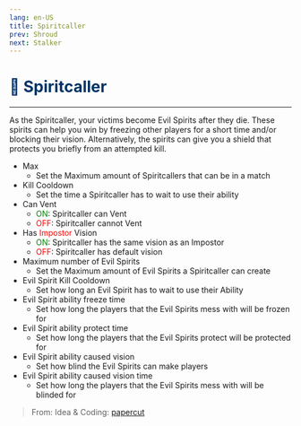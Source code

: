 ```yaml
---
lang: en-US
title: Spiritcaller
prev: Shroud
next: Stalker
---
```


# <font color=#003366>👻 <b>Spiritcaller</b></font> <Badge text="Killing" type="tip" vertical="middle"/>
---

As the Spiritcaller, your victims become Evil Spirits after they die. These spirits can help you win by freezing other players for a short time and/or blocking their vision. Alternatively, the spirits can give you a shield that protects you briefly from an attempted kill.
* Max
  * Set the Maximum amount of Spiritcallers that can be in a match
* Kill Cooldown
  * Set the time a Spiritcaller has to wait to use their ability
* Can Vent
  * <font color=green>ON</font>: Spiritcaller can Vent
  * <font color=red>OFF</font>: Spiritcaller cannot Vent
* Has <font color=red>Impostor</font> Vision
  * <font color=green>ON</font>: Spiritcaller has the same vision as an Impostor
  * <font color=red>OFF</font>: Spiritcaller has default vision
* Maximum number of Evil Spirits
  * Set the Maximum amount of Evil Spirits a Spiritcaller can create
* Evil Spirit Kill Cooldown
  * Set how long an Evil Spirit has to wait to use their Ability
* Evil Spirit ability freeze time
  * Set how long the players that the Evil Spirits mess with will be frozen for
* Evil Spirit ability protect time
  * Set how long the players that the Evil Spirits protect will be protected for
* Evil Spirit ability caused vision
  * Set how blind the Evil Spirits can make players
* Evil Spirit ability caused vision time
  * Set how long the players that the Evil Spirits mess with will be blinded for

> From: Idea & Coding: [papercut](https://github.com/lars-wu)

